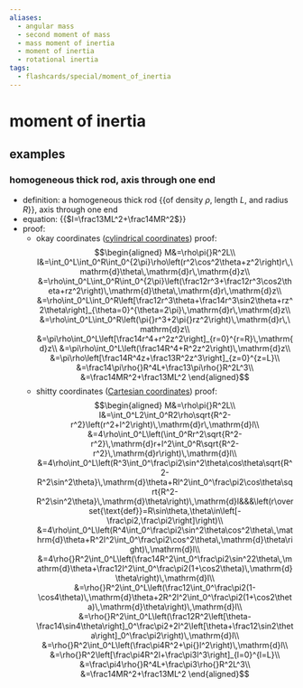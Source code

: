 ```yaml
---
aliases:
  - angular mass
  - second moment of mass
  - mass moment of inertia
  - moment of inertia
  - rotational inertia
tags:
  - flashcards/special/moment_of_inertia
---
```


# moment of inertia

## examples

### homogeneous thick rod, axis through one end

- definition: a homogeneous thick rod {{of density $\rho$, length $L$, and radius $R$}}, axis through one end
- equation: {{$I=\frac13ML^2+\frac14MR^2$}}
- proof:
  - okay coordinates ([cylindrical coordinates](../general/cylindrical%20coordinate%20system.md)) proof: $$\begin{aligned}
M&=\rho\pi{}R^2L\\
I&=\int_0^L\int_0^R\int_0^{2\pi}\rho\left(r^2\cos^2\theta+z^2\right)r\,\mathrm{d}\theta\,\mathrm{d}r\,\mathrm{d}z\\
&=\rho\int_0^L\int_0^R\int_0^{2\pi}\left(\frac12r^3+\frac12r^3\cos2\theta+rz^2\right)\,\mathrm{d}\theta\,\mathrm{d}r\,\mathrm{d}z\\
&=\rho\int_0^L\int_0^R\left[\frac12r^3\theta+\frac14r^3\sin2\theta+rz^2\theta\right]_{\theta=0}^{\theta=2\pi}\,\mathrm{d}r\,\mathrm{d}z\\
&=\rho\int_0^L\int_0^R\left(\pi{}r^3+2\pi{}rz^2\right)\,\mathrm{d}r\,\mathrm{d}z\\
&=\pi\rho\int_0^L\left[\frac14r^4+r^2z^2\right]_{r=0}^{r=R}\,\mathrm{d}z\\
&=\pi\rho\int_0^L\left(\frac14R^4+R^2z^2\right)\,\mathrm{d}z\\
&=\pi\rho\left[\frac14R^4z+\frac13R^2z^3\right]_{z=0}^{z=L}\\
&=\frac14\pi\rho{}R^4L+\frac13\pi\rho{}R^2L^3\\
&=\frac14MR^2+\frac13ML^2
\end{aligned}$$
  - shitty coordinates ([Cartesian coordinates](../general/Cartesian%20coordinate%20system.md)) proof: $$\begin{aligned}
M&=\rho\pi{}R^2L\\
I&=\int_0^L2\int_0^R2\rho\sqrt{R^2-r^2}\left(r^2+l^2\right)\,\mathrm{d}r\,\mathrm{d}l\\
&=4\rho\int_0^L\left(\int_0^Rr^2\sqrt{R^2-r^2}\,\mathrm{d}r+l^2\int_0^R\sqrt{R^2-r^2}\,\mathrm{d}r\right)\,\mathrm{d}l\\
&=4\rho\int_0^L\left(R^3\int_0^\frac\pi2\sin^2\theta\cos\theta\sqrt{R^2-R^2\sin^2\theta}\,\mathrm{d}\theta+Rl^2\int_0^\frac\pi2\cos\theta\sqrt{R^2-R^2\sin^2\theta}\,\mathrm{d}\theta\right)\,\mathrm{d}l&&&\left(r\overset{\text{def}}=R\sin\theta,\theta\in\left[-\frac\pi2,\frac\pi2\right]\right)\\
&=4\rho\int_0^L\left(R^4\int_0^\frac\pi2\sin^2\theta\cos^2\theta\,\mathrm{d}\theta+R^2l^2\int_0^\frac\pi2\cos^2\theta\,\mathrm{d}\theta\right)\,\mathrm{d}l\\
&=4\rho{}R^2\int_0^L\left(\frac14R^2\int_0^\frac\pi2\sin^22\theta\,\mathrm{d}\theta+\frac12l^2\int_0^\frac\pi2(1+\cos2\theta)\,\mathrm{d}\theta\right)\,\mathrm{d}l\\
&=\rho{}R^2\int_0^L\left(\frac12\int_0^\frac\pi2(1-\cos4\theta)\,\mathrm{d}\theta+2R^2l^2\int_0^\frac\pi2(1+\cos2\theta)\,\mathrm{d}\theta\right)\,\mathrm{d}l\\
&=\rho{}R^2\int_0^L\left(\frac12R^2\left[\theta-\frac14\sin4\theta\right]_0^\frac\pi2+2l^2\left[\theta+\frac12\sin2\theta\right]_0^\frac\pi2\right)\,\mathrm{d}l\\
&=\rho{}R^2\int_0^L\left(\frac\pi4R^2+\pi{}l^2\right)\,\mathrm{d}l\\
&=\rho{}R^2\left[\frac\pi4R^2l+\frac\pi3l^3\right]_{l=0}^{l=L}\\
&=\frac\pi4\rho{}R^4L+\frac\pi3\rho{}R^2L^3\\
&=\frac14MR^2+\frac13ML^2
\end{aligned}$$ <!--SR:!2023-10-09,9,270!2023-10-12,12,270-->
